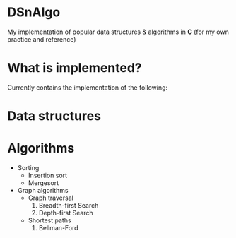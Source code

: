# DSnAlgo

My implementation of popular data structures &amp; algorithms in **C** (for my own practice and reference)

# What is implemented?
Currently contains the implementation of the following:


Data structures
===============


Algorithms
===========
* Sorting
    * Insertion sort
    * Mergesort
* Graph algorithms
    * Graph traversal
        1. Breadth-first Search
        2. Depth-first Search
    * Shortest paths
        1. Bellman-Ford
